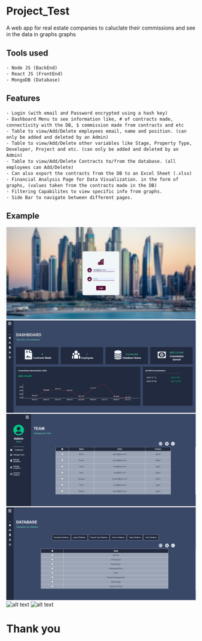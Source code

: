 # Project_Test
  A web app for real estate companies to caluclate their commissions and see in the data in graphs graphs

## Tools used
    - Node JS (BackEnd)
    - React JS (FrontEnd)
    - MongoDB (Database)
## Features
    - Login (with email and Password encrypted using a hash key)
    - Dashboard Menu to see information like, # of contracts made, connectivity with the DB, $ commission made from contracts and etc
    - Table to view/Add/Delete employees email, name and position. (can only be added and deleted by an Admin)
    - Table to view/Add/Delete other variables like Stage, Property Type, Developer, Project and etc. (can only be added and deleted by an Admin)
    - Table to view/Add/Delete Contracts to/from the database. (all employees can Add/Delete)
    - Can also export the contracts from the DB to an Excel Sheet (.xlsx)
    - Financial Analysis Page for Data Visualization. in the form of graphs, (values taken from the contracts made in the DB)
    - Filtering Capabilites to view specific info from graphs.
    - Side Bar to navigate between different pages.
## Example 
![alt text](https://github.com/Hossein-GS/Real-Estate-Commission-System/blob/main/Examples/LoginPage.PNG)
![alt text](https://github.com/Hossein-GS/Real-Estate-Commission-System/blob/main/Examples/Dashboard.PNG)
![alt text](https://github.com/Hossein-GS/Real-Estate-Commission-System/blob/main/Examples/ManageTeam.PNG)
![alt text](https://github.com/Hossein-GS/Real-Estate-Commission-System/blob/main/Examples/Database.PNG)
![alt text](https://github.com/Hossein-GS/Real_Estate_Commission_System/blob/main/Examples/Contracts.PNG)
![alt text](https://github.com/Hossein-GS/Real_Estate_Commission_System/blob/main/Examples/FinancialAnalysis.PNG)


# Thank you

